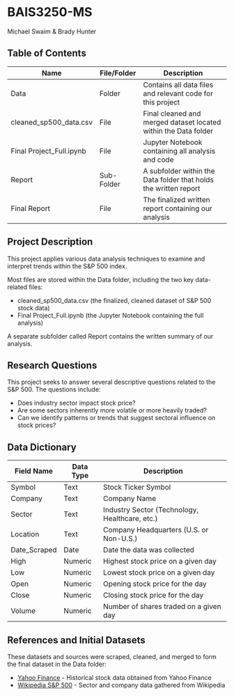 # BAIS3250-MS
Michael Swaim & Brady Hunter

## Table of Contents
| Name | File/Folder | Description |
| ----- | ----- | ----- |
| Data | Folder | Contains all data files and relevant code for this project |
| cleaned_sp500_data.csv | File | Final cleaned and merged dataset located within the Data folder |
| Final Project_Full.ipynb | File | Jupyter Notebook containing all analysis and code |
| Report | Sub-Folder | A subfolder within the Data folder that holds the written report |
| Final Report | File | The finalized written report containing our analysis |

## Project Description
This project applies various data analysis techniques to examine and interpret trends within the S&P 500 index.

Most files are stored within the Data folder, including the two key data-related files:
- cleaned_sp500_data.csv (the finalized, cleaned dataset of S&P 500 stock data)
- Final Project_Full.ipynb (the Jupyter Notebook containing the full analysis)

A separate subfolder called Report contains the written summary of our analysis.

## Research Questions

This project seeks to answer several descriptive questions related to the S&P 500. The questions include:
- Does industry sector impact stock price?
- Are some sectors inherently more volatile or more heavily traded?
- Can we identify patterns or trends that suggest sectoral influence on stock prices?

## Data Dictionary
| Field Name | Data Type | Description | 
| ------ | ------ | ----- |
| Symbol | Text | Stock Ticker Symbol |
| Company | Text | Company Name |
| Sector | Text | Industry Sector (Technology, Healthcare, etc.) |
| Location | Text | Company Headquarters (U.S. or Non-U.S.) |
| Date_Scraped | Date | Date the data was collected |
| High | Numeric | Highest stock price on a given day |
| Low | Numeric | Lowest stock price on a given day | 
| Open | Numeric | Opening stock price for the day |
| Close | Numeric | Closing stock price for the day |
| Volume | Numeric | Number of shares traded on a given day |

## References and Initial Datasets
These datasets and sources were scraped, cleaned, and merged to form the final dataset in the Data folder:
- [Yahoo Finance](https://finance.yahoo.com/quote/%5EGSPC/history/) - Historical stock data obtained from Yahoo Finance
- [Wikipedia S&P 500](https://en.wikipedia.org/wiki/List_of_S%26P_500_companies) - Sector and company data gathered from Wikipedia
